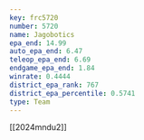 ```yaml
---
key: frc5720
number: 5720
name: Jagobotics
epa_end: 14.99
auto_epa_end: 6.47
teleop_epa_end: 6.69
endgame_epa_end: 1.84
winrate: 0.4444
district_epa_rank: 767
district_epa_percentile: 0.5741
type: Team
---
```

[[2024mndu2]]

